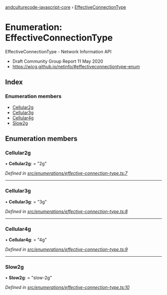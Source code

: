 [andculturecode-javascript-core](../README.md) › [EffectiveConnectionType](effectiveconnectiontype.md)

# Enumeration: EffectiveConnectionType

EffectiveConnectionType - Network Information API
- Draft Community Group Report 11 May 2020
- https://wicg.github.io/netinfo/#effectiveconnectiontype-enum

## Index

### Enumeration members

* [Cellular2g](effectiveconnectiontype.md#cellular2g)
* [Cellular3g](effectiveconnectiontype.md#cellular3g)
* [Cellular4g](effectiveconnectiontype.md#cellular4g)
* [Slow2g](effectiveconnectiontype.md#slow2g)

## Enumeration members

###  Cellular2g

• **Cellular2g**: = "2g"

*Defined in [src/enumerations/effective-connection-type.ts:7](https://github.com/AndcultureCode/AndcultureCode.JavaScript.Core/blob/9ff85e0/src/enumerations/effective-connection-type.ts#L7)*

___

###  Cellular3g

• **Cellular3g**: = "3g"

*Defined in [src/enumerations/effective-connection-type.ts:8](https://github.com/AndcultureCode/AndcultureCode.JavaScript.Core/blob/9ff85e0/src/enumerations/effective-connection-type.ts#L8)*

___

###  Cellular4g

• **Cellular4g**: = "4g"

*Defined in [src/enumerations/effective-connection-type.ts:9](https://github.com/AndcultureCode/AndcultureCode.JavaScript.Core/blob/9ff85e0/src/enumerations/effective-connection-type.ts#L9)*

___

###  Slow2g

• **Slow2g**: = "slow-2g"

*Defined in [src/enumerations/effective-connection-type.ts:10](https://github.com/AndcultureCode/AndcultureCode.JavaScript.Core/blob/9ff85e0/src/enumerations/effective-connection-type.ts#L10)*
